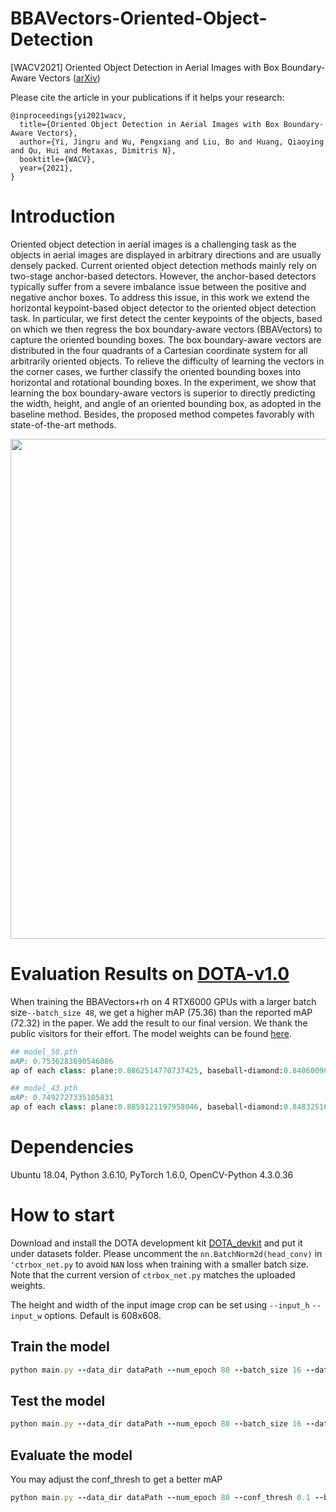 # BBAVectors-Oriented-Object-Detection
[WACV2021] Oriented Object Detection in Aerial Images with Box Boundary-Aware Vectors ([arXiv](https://arxiv.org/pdf/2008.07043.pdf))

Please cite the article in your publications if it helps your research:

	@inproceedings{yi2021wacv,
	  title={Oriented Object Detection in Aerial Images with Box Boundary-Aware Vectors},
	  author={Yi, Jingru and Wu, Pengxiang and Liu, Bo and Huang, Qiaoying and Qu, Hui and Metaxas, Dimitris N},
	  booktitle={WACV},
	  year={2021},
	}


# Introduction

Oriented object detection in aerial images is a challenging task as the objects in aerial images are displayed in arbitrary directions and are usually densely packed. Current oriented object detection methods mainly rely on two-stage anchor-based detectors. However, the anchor-based detectors typically suffer from a severe imbalance issue between the positive and negative anchor boxes. To address this issue, in this work we extend the horizontal keypoint-based object detector to the oriented object detection task. In particular, we first detect the center keypoints of the objects, based on which we then regress the box boundary-aware vectors (BBAVectors) to capture the oriented bounding boxes. The box boundary-aware vectors are distributed in the four quadrants of a Cartesian coordinate system for all arbitrarily oriented objects. To relieve the difficulty of learning the vectors in the corner cases, we further classify the oriented bounding boxes into horizontal and rotational bounding boxes. In the experiment, we show that learning the box boundary-aware vectors is superior to directly predicting the width, height, and angle of an oriented bounding box, as adopted in the baseline method. Besides, the proposed method competes favorably with state-of-the-art methods.

<p align="center">
	<img src="imgs/img1.png", width="800">
</p>

# Evaluation Results on [DOTA-v1.0](https://captain-whu.github.io/DOTA/evaluation.html)

When training the BBAVectors+rh on 4 RTX6000 GPUs with a larger batch size```--batch_size 48```, we get a higher mAP (75.36) than the reported mAP (72.32) in the paper. We add the result to our final version. We thank the public visitors for their effort. The model weights can be found [here](https://drive.google.com/drive/folders/1a5LirNJ9-jc21JV11WBGqDYKpur95sno?usp=sharing).


```ruby
## model_50.pth
mAP: 0.7536283690546086
ap of each class: plane:0.8862514770737425, baseball-diamond:0.8406009896282075, bridge:0.521285610860641, ground-track-field:0.6955552280263699, small-vehicle:0.7825702607967113, large-vehicle:0.8040010247209182, ship:0.8805575982076236, tennis-court:0.9087489402165854, basketball-court:0.8722663525600673, storage-tank:0.8638699841268725, soccer-ball-field:0.5610545208583243, roundabout:0.6562139014619145, harbor:0.6709747110284013, swimming-pool:0.7208480121858474, helicopter:0.6396269240669054

## model_43.pth
mAP: 0.7492727335105831
ap of each class: plane:0.8859121197958046, baseball-diamond:0.8483251642688572, bridge:0.5214374843409882, ground-track-field:0.6560710395759289, small-vehicle:0.7773671634218439, large-vehicle:0.7427879633964128, ship:0.8804625721887132, tennis-court:0.908816372618596, basketball-court:0.862399364058993, storage-tank:0.8670730838290734, soccer-ball-field:0.5987801663737911, roundabout:0.6401450110418495, harbor:0.6698206063852568, swimming-pool:0.7071826121359568, helicopter:0.672510279226682
```


# Dependencies
Ubuntu 18.04, Python 3.6.10, PyTorch 1.6.0, OpenCV-Python 4.3.0.36 

# How to start

Download and install the DOTA development kit [DOTA_devkit](https://github.com/CAPTAIN-WHU/DOTA_devkit) and put it under datasets folder.
Please uncomment the ```nn.BatchNorm2d(head_conv)``` in ```'ctrbox_net.py``` to avoid ```NAN``` loss when training with a smaller batch size. Note that the current version of ```ctrbox_net.py``` matches the uploaded weights.

The height and width of the input image crop can be set using ```--input_h``` ```--input_w``` options. Default is 608x608.

## Train the model
```ruby
python main.py --data_dir dataPath --num_epoch 80 --batch_size 16 --dataset dota --phase train
```

## Test the model
```ruby
python main.py --data_dir dataPath --num_epoch 80 --batch_size 16 --dataset dota --phase test
```


## Evaluate the model
You may adjust the conf_thresh to get a better mAP
```ruby
python main.py --data_dir dataPath --num_epoch 80 --conf_thresh 0.1 --batch_size 16 --dataset dota --phase eval
```


